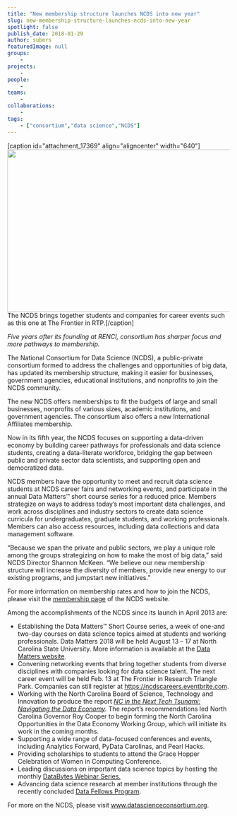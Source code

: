 ```yaml
---
title: "New membership structure launches NCDS into new year"
slug: new-membership-structure-launches-ncds-into-new-year
spotlight: false
publish_date: 2018-01-29
author: subers
featuredImage: null
groups:
    - 
projects:
    - 
people:
    - 
teams: 
    - 
collaborations:
    - 
tags:
    - ["consortium","data science","NCDS"]
---
```

[caption id="attachment_17369" align="aligncenter" width="640"]<img class="size-large wp-image-17369" src="http://renci.org/wp-content/uploads/2018/01/data-general-1024x587.jpg" alt="" width="640" height="367" /> The NCDS brings together students and companies for career events such as this one at The Frontier in RTP.[/caption]

<em>Five years after its founding at RENCI, consortium has sharper focus and more pathways to membership.</em>

The National Consortium for Data Science (NCDS), a public-private consortium formed to address the challenges and opportunities of big data, has updated its membership structure, making it easier for businesses, government agencies, educational institutions, and nonprofits to join the NCDS community. <!--more-->

The new NCDS offers memberships to fit the budgets of large and small businesses, nonprofits of various sizes, academic institutions, and government agencies. The consortium also offers a new International Affiliates membership.

Now in its fifth year, the NCDS focuses on supporting a data-driven economy by building career pathways for professionals and data science students, creating a data-literate workforce, bridging the gap between public and private sector data scientists, and supporting open and democratized data.

NCDS members have the opportunity to meet and recruit data science students at NCDS career fairs and networking events, and participate in the annual Data Matters™ short course series for a reduced price. Members strategize on ways to address today’s most important data challenges, and work across disciplines and industry sectors to create data science curricula for undergraduates, graduate students, and working professionals. Members can also access resources, including data collections and data management software.

“Because we span the private and public sectors, we play a unique role among the groups strategizing on how to make the most of big data,” said NCDS Director Shannon McKeen. “We believe our new membership structure will increase the diversity of members, provide new energy to our existing programs, and jumpstart new initiatives.”

For more information on membership rates and how to join the NCDS, please visit the <a href="http://datascienceconsortium.org/membership-information/">membership page</a> of the NCDS website.

Among the accomplishments of the NCDS since its launch in April 2013 are:
<ul>
 	<li>Establishing the Data Matters™ Short Course series, a week of one-and two-day courses on data science topics aimed at students and working professionals. Data Matters 2018 will be held August 13 – 17 at North Carolina State University. More information is available at the <a href="http://www.datamatters.org/">Data Matters website</a>.</li>
 	<li>Convening networking events that bring together students from diverse disciplines with companies looking for data science talent. The next career event will be held Feb. 13 at The Frontier in Research Triangle Park. Companies can still register at <a href="https://ncdscareers.eventbrite.com">https://ncdscareers.eventbrite.com</a>.</li>
 	<li>Working with the North Carolina Board of Science, Technology and Innovation to produce the report <a href="http://www.nccommerce.com/Portals/6/Documents/Resources/NC%20Big%20Data%20Report.pdf"><em>NC in the Next Tech Tsunami: Navigating the Data Economy</em></a><em>.</em> The report’s recommendations led North Carolina Governor Roy Cooper to begin forming the North Carolina Opportunities in the Data Economy Working Group, which will initiate its work in the coming months.</li>
 	<li>Supporting a wide range of data-focused conferences and events, including Analytics Forward, PyData Carolinas, and Pearl Hacks.</li>
 	<li>Providing scholarships to students to attend the Grace Hopper Celebration of Women in Computing Conference.</li>
 	<li>Leading discussions on important data science topics by hosting the monthly <a href="http://datascienceconsortium.org/databytes-webinars/">DataBytes Webinar Series.</a></li>
 	<li>Advancing data science research at member institutions through the recently concluded <a href="http://datascienceconsortium.org/data-fellow-awards/">Data Fellows Program</a>.</li>
</ul>
For more on the NCDS, please visit <a href="http://www.datascienceconsortium.org">www.datascienceconsortium.org</a>.
